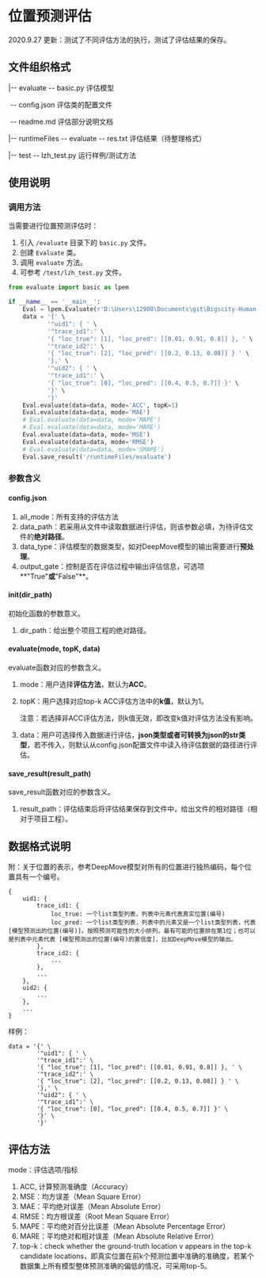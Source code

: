 # 位置预测评估

2020.9.27 更新：测试了不同评估方法的执行，测试了评估结果的保存。

## 文件组织格式

|-- evaluate -- basic.py 评估模型

​					  -- config.json 评估类的配置文件

​					  -- readme.md 评估部分说明文档

|-- runtimeFiles -- evaluate -- res.txt 评估结果（待整理格式）

|-- test -- lzh_test.py	运行样例/测试方法

## 使用说明

### 调用方法

当需要进行位置预测评估时：

1. 引入 `/evaluate` 目录下的 `basic.py` 文件。
2. 创建 `Evaluate` 类。
3. 调用 `evaluate` 方法。
4. 可参考 `/test/lzh_test.py` 文件。

```python
from evaluate import basic as lpem

if __name__ == '__main__':
    Eval = lpem.Evaluate(r'D:\Users\12908\Documents\git\Bigscity-Human-Mobility-Prediction-Toolkit')
    data = '{' \
           '"uid1": { ' \
           '"trace_id1":' \
           '{ "loc_true": [1], "loc_pred": [[0.01, 0.91, 0.8]] }, ' \
           '"trace_id2":' \
           '{ "loc_true": [2], "loc_pred": [[0.2, 0.13, 0.08]] } ' \
           '},' \
           '"uid2": { ' \
           '"trace_id1":' \
           '{ "loc_true": [0], "loc_pred": [[0.4, 0.5, 0.7]] }' \
           '}' \
           '}'
    Eval.evaluate(data=data, mode='ACC', topK=1)
    Eval.evaluate(data=data, mode='MAE')
    # Eval.evaluate(data=data, mode='MAPE')
    # Eval.evaluate(data=data, mode='MARE')
    Eval.evaluate(data=data, mode='MSE')
    Eval.evaluate(data=data, mode='RMSE')
    # Eval.evaluate(data=data, mode='SMAPE')
    Eval.save_result('/runtimeFiles/evaluate')
```

### 参数含义

#### config.json

1. all_mode：所有支持的评估方法
2. data_path：若采用从文件中读取数据进行评估，则该参数必填，为待评估文件的**绝对路径**。
3. data_type：评估模型的数据类型，如对DeepMove模型的输出需要进行**预处理**。
4. output_gate：控制是否在评估过程中输出评估信息，可选项**"True"**或**"False"**。

#### __init__(dir_path)

初始化函数的参数意义。

1. dir_path：给出整个项目工程的绝对路径。

#### evaluate(mode, topK, data)

evaluate函数对应的参数含义。

1. mode：用户选择**评估方法**，默认为**ACC**。

2. topK：用户选择对应top-k ACC评估方法中的**k值**，默认为1。

   注意：若选择非ACC评估方法，则k值无效，即改变k值对评估方法没有影响。

3. data：用户可选择传入数据进行评估，**json类型或者可转换为json的str类型**，若不传入，则默认从config.json配置文件中读入待评估数据的路径进行评估。

#### save_result(result_path)

save_result函数对应的参数含义。

1. result_path：评估结束后将评估结果保存到文件中，给出文件的相对路径（相对于项目工程）。

## 数据格式说明

附：关于位置的表示，参考DeepMove模型对所有的位置进行独热编码，每个位置具有一个编号。

```
{
	uid1: {
		trace_id1: {
			loc_true: 一个list类型列表，列表中元素代表真实位置(编号)
			loc_pred: 一个list类型列表，列表中的元素又是一个list类型列表，代表 [模型预测出的位置(编号)]。按照预测可能性的大小排列，最有可能的位置排在第1位；也可以是列表中元素代表 [模型预测出的位置(编号)的置信度]，比如DeepMove模型的输出。
		},
		trace_id2: {
			...
		},
		...
	},
	uid2: {
		...
	},
	...
}
```

样例：

```
data = '{' \
        '"uid1": { ' \
        '"trace_id1":' \
        '{ "loc_true": [1], "loc_pred": [[0.01, 0.91, 0.8]] }, ' \
        '"trace_id2":' \
        '{ "loc_true": [2], "loc_pred": [[0.2, 0.13, 0.08]] } ' \
        '},' \
        '"uid2": { ' \
        '"trace_id1":' \
        '{ "loc_true": [0], "loc_pred": [[0.4, 0.5, 0.7]] }' \
        '}' \
        '}'
```

## 评估方法

mode：评估选项/指标

1. ACC, 计算预测准确度（Accuracy）
2. MSE：均方误差（Mean Square Error）
3. MAE：平均绝对误差（Mean Absolute Error）
4. RMSE：均方根误差（Root Mean Square Error）
5. MAPE：平均绝对百分比误差（Mean Absolute Percentage Error）
6. MARE：平均绝对和相对误差（Mean Absolute Relative Error）
7. top-k：check whether the ground-truth location v appears in the top-k candidate locations，即真实位置在前k个预测位置中准确的准确度，若某个数据集上所有模型整体预测准确的偏低的情况，可采用top-5。